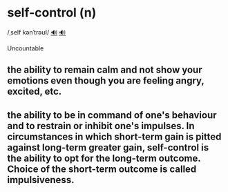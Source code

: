 # self-control (n)

/ˌself kənˈtrəʊl/ [🔊](https://www.oxfordlearnersdictionaries.com/media/english/uk_pron/s/sel/self_/self_control_1_gb_1.mp3) [🔊](https://www.oxfordlearnersdictionaries.com/media/english/us_pron/s/sel/self_/self_control_1_us_1.mp3)

Uncountable

## the ability to remain calm and not show your emotions even though you are feeling angry, excited, etc.

## the ability to be in command of one's behaviour and to restrain or inhibit one's impulses. In circumstances in which short-term gain is pitted against long-term greater gain, self-control is the ability to opt for the long-term outcome. Choice of the short-term outcome is called impulsiveness.